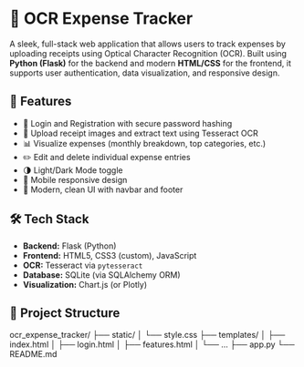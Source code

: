 # 🧾 OCR Expense Tracker

A sleek, full-stack web application that allows users to track expenses by uploading receipts using Optical Character Recognition (OCR). Built using **Python (Flask)** for the backend and modern **HTML/CSS** for the frontend, it supports user authentication, data visualization, and responsive design.

## 🚀 Features

- 🔐 Login and Registration with secure password hashing
- 📸 Upload receipt images and extract text using Tesseract OCR
- 📊 Visualize expenses (monthly breakdown, top categories, etc.)
- ✏️ Edit and delete individual expense entries
- 🌗 Light/Dark Mode toggle
- 📱 Mobile responsive design
- 🎨 Modern, clean UI with navbar and footer

## 🛠️ Tech Stack

- **Backend:** Flask (Python)
- **Frontend:** HTML5, CSS3 (custom), JavaScript
- **OCR:** Tesseract via `pytesseract`
- **Database:** SQLite (via SQLAlchemy ORM)
- **Visualization:** Chart.js (or Plotly)
  
## 📂 Project Structure
ocr_expense_tracker/
├── static/
│ └── style.css
├── templates/
│ ├── index.html
│ ├── login.html
│ ├── features.html
│ └── ...
├── app.py
└── README.md
